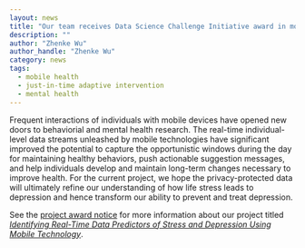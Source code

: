 ```yaml
---
layout: news
title: "Our team receives Data Science Challenge Initiative award in mobile health analytics"
description: ""
author: "Zhenke Wu"
author_handle: "Zhenke Wu"
category: news
tags: 
  - mobile health
  - just-in-time adaptive intervention
  - mental health
---
```


Frequent interactions of individuals with mobile devices have opened new doors to behaviorial and mental health research. The real-time individual-level data streams unleashed by mobile technologies have significant improved the potential to capture the opportunistic windows during the day for maintaining healthy behaviors, push actionable suggestion messages, and help individuals develop and maintain long-term changes necessary to improve health. For the current project, we hope the privacy-protected data will ultimately refine our understanding of how life stress leads to depression and hence transform our ability to prevent and treat depression. 

See the [project award notice](http://midas.umich.edu/research/health/depression/) for more information about our project titled [*Identifying Real-Time Data Predictors of Stress and Depression Using Mobile Technology*](http://midas.umich.edu/research/health/depression/).
